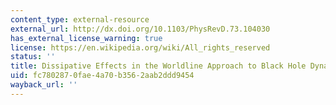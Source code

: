```yaml
---
content_type: external-resource
external_url: http://dx.doi.org/10.1103/PhysRevD.73.104030
has_external_license_warning: true
license: https://en.wikipedia.org/wiki/All_rights_reserved
status: ''
title: Dissipative Effects in the Worldline Approach to Black Hole Dynamics
uid: fc780287-0fae-4a70-b356-2aab2ddd9454
wayback_url: ''
---
```

